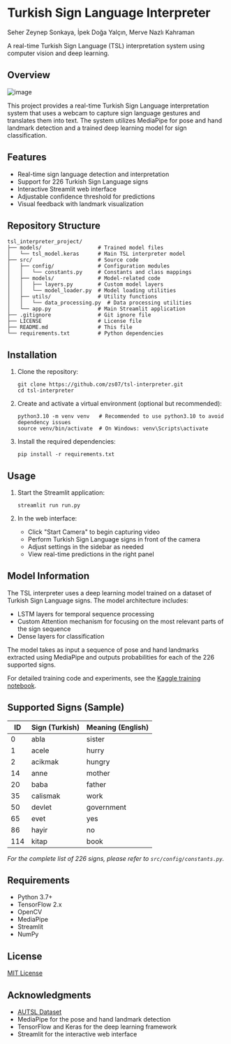 # Turkish Sign Language Interpreter
Seher Zeynep Sonkaya, İpek Doğa Yalçın, Merve Nazlı Kahraman

A real-time Turkish Sign Language (TSL) interpretation system using computer vision and deep learning.

## Overview
![image](https://github.com/user-attachments/assets/44714c5f-6571-417c-9e76-67936cbfeb04)

This project provides a real-time Turkish Sign Language interpretation system that uses a webcam to capture sign language gestures and translates them into text. The system utilizes MediaPipe for pose and hand landmark detection and a trained deep learning model for sign classification.

## Features

- Real-time sign language detection and interpretation
- Support for 226 Turkish Sign Language signs
- Interactive Streamlit web interface
- Adjustable confidence threshold for predictions
- Visual feedback with landmark visualization

## Repository Structure

```
tsl_interpreter_project/
├── models/                  # Trained model files
│   └── tsl_model.keras      # Main TSL interpreter model
├── src/                     # Source code
│   ├── config/              # Configuration modules
│   │   └── constants.py     # Constants and class mappings
│   ├── models/              # Model-related code
│   │   ├── layers.py        # Custom model layers
│   │   └── model_loader.py  # Model loading utilities
│   ├── utils/               # Utility functions
│   │   └── data_processing.py  # Data processing utilities
│   └── app.py               # Main Streamlit application
├── .gitignore               # Git ignore file
├── LICENSE                  # License file
├── README.md                # This file
└── requirements.txt         # Python dependencies
```

## Installation

1. Clone the repository:
   ```
   git clone https://github.com/zs07/tsl-interpreter.git
   cd tsl-interpreter
   ```

2. Create and activate a virtual environment (optional but recommended):
   ```
   python3.10 -m venv venv   # Recommended to use python3.10 to avoid dependency issues
   source venv/bin/activate  # On Windows: venv\Scripts\activate
   ```

3. Install the required dependencies:
   ```
   pip install -r requirements.txt
   ```

## Usage

1. Start the Streamlit application:
   ```
   streamlit run run.py
   ```

2. In the web interface:
   - Click "Start Camera" to begin capturing video
   - Perform Turkish Sign Language signs in front of the camera
   - Adjust settings in the sidebar as needed
   - View real-time predictions in the right panel

## Model Information

The TSL interpreter uses a deep learning model trained on a dataset of Turkish Sign Language signs. The model architecture includes:

- LSTM layers for temporal sequence processing
- Custom Attention mechanism for focusing on the most relevant parts of the sign sequence
- Dense layers for classification

The model takes as input a sequence of pose and hand landmarks extracted using MediaPipe and outputs probabilities for each of the 226 supported signs.

For detailed training code and experiments, see the [Kaggle training notebook](https://www.kaggle.com/code/zzzz07/signspeakmodel-1).

## Supported Signs (Sample)

| ID | Sign (Turkish) | Meaning (English)     |
|----|----------------|-----------------------|
| 0  | abla           | sister                |
| 1  | acele          | hurry                 |
| 2  | acikmak        | hungry                |
| 14 | anne           | mother                |
| 20 | baba           | father                |
| 35 | calismak       | work                  |
| 50 | devlet         | government            |
| 65 | evet           | yes                   |
| 86 | hayir          | no                    |
| 114| kitap          | book                  |

*For the complete list of 226 signs, please refer to `src/config/constants.py`.*


## Requirements

- Python 3.7+
- TensorFlow 2.x
- OpenCV
- MediaPipe
- Streamlit
- NumPy

## License

[MIT License](LICENSE)

## Acknowledgments
- [AUTSL Dataset](https://cvml.ankara.edu.tr/datasets/)
- MediaPipe for the pose and hand landmark detection
- TensorFlow and Keras for the deep learning framework
- Streamlit for the interactive web interface
